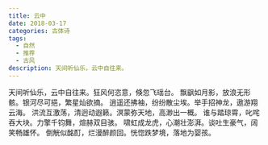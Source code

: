 ```yaml
---
title: 云中
date: 2018-03-17
categories: 古体诗
tags:
  - 自然
  - 推荐
  - 古风
description: 天间听仙乐，云中自往来。
---
```


天间听仙乐，云中自往来。狂风何恣意，倏忽飞瑶台。
飘飖如月影，放浪无形骸。银河尽可挹，繁星灿欲摘。
逍遥还拂袖，纷纷散尘埃。举手招神龙，遨游翔云海。
洪流互激荡，清迥动遐籁。溟蒙弥天地，高渺出一概。
谁与踏琼霄，叱咤吞大块。力擎千钧舞，煊赫双目骇。
啸虹成龙虎，心潮壮澎湃。谈吐生豪气，阔笑畅雄怀。
倒觥似酩酊，烂漫醉颜回。恍惚跌梦境，落地为婴孩。